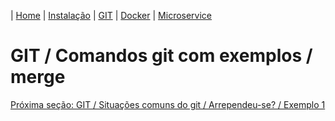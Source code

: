 | [Home](/handson_microservice) | [Instalação](/handson_microservice/instalacao) | [GIT](/handson_microservice/git) | [Docker](/handson_microservice/docker) | [Microservice](/handson_microservice/microservice)

# GIT / Comandos git com exemplos / merge

[Próxima seção: GIT / Situações comuns do git / Arrependeu-se? / Exemplo 1](../arrependeu-se/arrependi-de-ter-feito-o-commit-e-ainda-nao-enviei-meu-trabalho-para-o-repositorio-remoto.md)